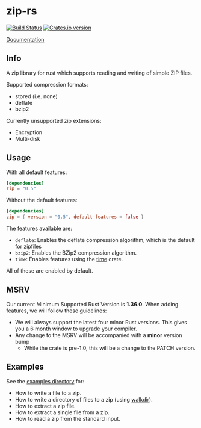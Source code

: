 zip-rs
======

[![Build Status](https://img.shields.io/github/workflow/status/zip-rs/zip/CI)](https://github.com/zip-rs/zip/actions?query=branch%3Amaster+workflow%3ACI)
[![Crates.io version](https://img.shields.io/crates/v/zip.svg)](https://crates.io/crates/zip)

[Documentation](https://docs.rs/zip/0.5.13/zip/)


Info
----

A zip library for rust which supports reading and writing of simple ZIP files.

Supported compression formats:

* stored (i.e. none)
* deflate
* bzip2

Currently unsupported zip extensions:

* Encryption
* Multi-disk

Usage
-----

With all default features:

```toml
[dependencies]
zip = "0.5"
```

Without the default features:

```toml
[dependencies]
zip = { version = "0.5", default-features = false }
```

The features available are:

* `deflate`: Enables the deflate compression algorithm, which is the default for zipfiles
* `bzip2`: Enables the BZip2 compression algorithm.
* `time`: Enables features using the [time](https://github.com/rust-lang-deprecated/time) crate.

All of these are enabled by default.

MSRV
----

Our current Minimum Supported Rust Version is **1.36.0**. When adding features,
we will follow these guidelines:

- We will always support the latest four minor Rust versions. This gives you a 6
  month window to upgrade your compiler.
- Any change to the MSRV will be accompanied with a **minor** version bump
   - While the crate is pre-1.0, this will be a change to the PATCH version.

Examples
--------

See the [examples directory](examples) for:
   * How to write a file to a zip.
   * How to write a directory of files to a zip (using [walkdir](https://github.com/BurntSushi/walkdir)).
   * How to extract a zip file.
   * How to extract a single file from a zip.
   * How to read a zip from the standard input.
